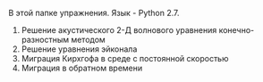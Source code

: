 В этой папке упражнения.
Язык - Python 2.7.

1. Решение акустического 2-Д волнового уравнения конечно-разностным методом
2. Решение уравнения эйконала
3. Миграция Кирхгофа в среде с постоянной скоростью
4. Миграция в обратном времени
